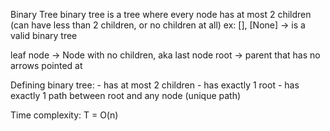 Binary Tree
binary tree is a tree where every node has at most 2 children (can have less than 
2 children, or no children at all)
ex:
    [], [None] -> is a valid binary tree

leaf node -> Node with no children, aka last node
root -> parent that has no arrows pointed at

Defining binary tree:
    - has at most 2 children
    - has exactly 1 root
    - has exactly 1 path between root and any node (unique path)

Time complexity: T = O(n)